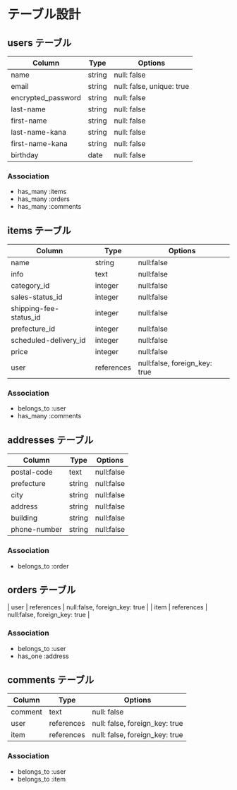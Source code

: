# テーブル設計

## users テーブル

| Column                | Type      | Options                    |
| --------------------- | --------- | -------------------------- |
| name                  | string    | null: false                |
| email                 | string    | null: false, unique: true  |
| encrypted_password    | string    | null: false                |
| last-name             | string    | null: false                |
| first-name            | string    | null: false                |
| last-name-kana        | string    | null: false                |
| first-name-kana       | string    | null: false                |
| birthday              | date      | null: false                |

### Association

- has_many :items
- has_many :orders
- has_many :comments

## items テーブル

| Column                 | Type        | Options                       |
| ---------------------- | ----------- | ----------------------------- |
| name                   | string      | null:false                    |
| info                   | text        | null:false                    |
| category_id            | integer     | null:false                    |
| sales-status_id        | integer     | null:false                    |
| shipping-fee-status_id | integer     | null:false                    |
| prefecture_id          | integer     | null:false                    |
| scheduled-delivery_id  | integer     | null:false                    |
| price                  | integer     | null:false                    |
| user                   | references  | null:false, foreign_key: true |

### Association

- belongs_to :user
- has_many :comments

## addresses テーブル

| Column       | Type          | Options                       |
| ------------ | ------------- | ----------------------------- |
| postal-code  | text          | null:false                    |
| prefecture   | string        | null:false                    |
| city         | string        | null:false                    |
| address      | string        | null:false                    |
| building     | string        | null:false                    |
| phone-number | string        | null:false                    |

### Association

- belongs_to :order

## orders テーブル

| user         | references    | null:false, foreign_key: true |
| item         | references    | null:false, foreign_key: true |

### Association

- belongs_to :user
- has_one :address


## comments テーブル

| Column  | Type       | Options                        |
| ------- | ---------- | ------------------------------ |
| comment | text       | null: false                    |
| user    | references | null: false, foreign_key: true |
| item    | references | null: false, foreign_key: true |

### Association

- belongs_to :user
- belongs_to :item

